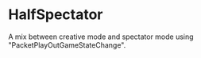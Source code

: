 # HalfSpectator
A mix between creative mode and spectator mode using "PacketPlayOutGameStateChange".